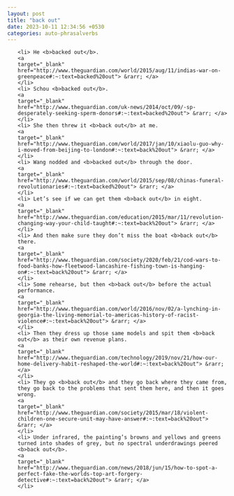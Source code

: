 ```yaml
---
layout: post
title: "back out"
date: 2023-10-11 12:34:56 +0530
categories: auto-phrasalverbs
---
```

<ol>

    <li> He <b>backed out</b>.
    <a 
    target="_blank" 
    href="http://www.theguardian.com/world/2015/aug/11/indias-war-on-greenpeace#:~:text=backed%20out"> &rarr; </a>
    </li>
    <li> Schou <b>backed out</b>.
    <a 
    target="_blank" 
    href="http://www.theguardian.com/uk-news/2014/oct/09/-sp-desperately-seeking-sperm-donors#:~:text=backed%20out"> &rarr; </a>
    </li>
    <li> She then threw it <b>back out</b> at me.
    <a 
    target="_blank" 
    href="http://www.theguardian.com/world/2017/jan/10/xiaolu-guo-why-i-moved-from-beijing-to-london#:~:text=back%20out"> &rarr; </a>
    </li>
    <li> Wang nodded and <b>backed out</b> through the door.
    <a 
    target="_blank" 
    href="http://www.theguardian.com/world/2015/sep/08/chinas-funeral-revolutionaries#:~:text=backed%20out"> &rarr; </a>
    </li>
    <li> Let’s see if we can get them <b>back out</b> in eight.
    <a 
    target="_blank" 
    href="http://www.theguardian.com/education/2015/mar/11/revolution-changing-way-your-child-taught#:~:text=back%20out"> &rarr; </a>
    </li>
    <li> And then make sure they don’t miss the boat <b>back out</b> there.
    <a 
    target="_blank" 
    href="http://www.theguardian.com/society/2020/feb/21/cod-wars-to-food-banks-how-fleetwood-lancashire-fishing-town-is-hanging-on#:~:text=back%20out"> &rarr; </a>
    </li>
    <li> Some rehearse, but then <b>back out</b> before the actual performance.
    <a 
    target="_blank" 
    href="http://www.theguardian.com/world/2016/nov/02/a-lynching-in-georgia-the-living-memorial-to-americas-history-of-racist-violence#:~:text=back%20out"> &rarr; </a>
    </li>
    <li> Then they dress up those same models and spit them <b>back out</b> as their own revenue plans.
    <a 
    target="_blank" 
    href="http://www.theguardian.com/technology/2019/nov/21/how-our-home-delivery-habit-reshaped-the-world#:~:text=back%20out"> &rarr; </a>
    </li>
    <li> They go <b>back out</b> and they go back where they came from, they go back to the problems that sent them here, and then it goes wrong.
    <a 
    target="_blank" 
    href="http://www.theguardian.com/society/2015/mar/18/violent-children-one-secure-unit-may-have-answer#:~:text=back%20out"> &rarr; </a>
    </li>
    <li> Under infrared, the painting’s browns and yellows and greens turned into shades of grey, but no spectral underdrawings peered <b>back out</b>.
    <a 
    target="_blank" 
    href="http://www.theguardian.com/news/2018/jun/15/how-to-spot-a-perfect-fake-the-worlds-top-art-forgery-detective#:~:text=back%20out"> &rarr; </a>
    </li>